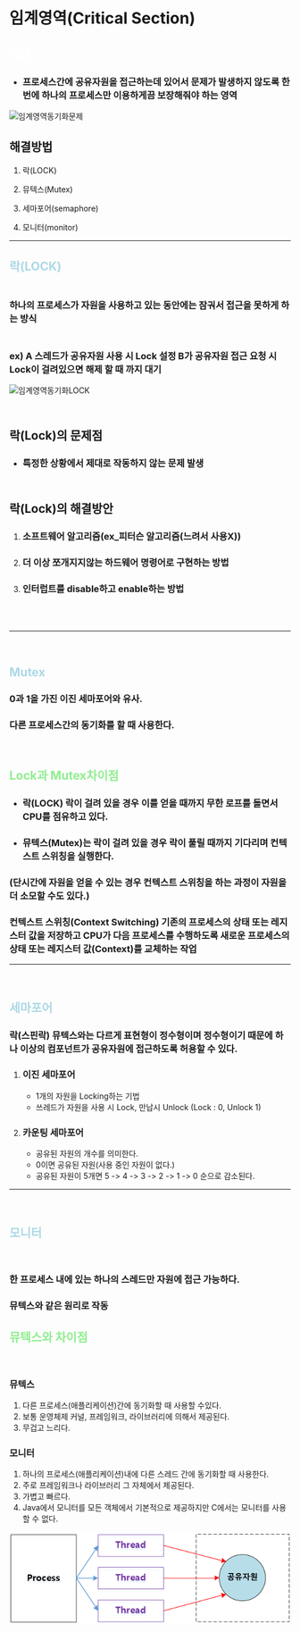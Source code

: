 # 임계영역(Critical Section)

## <span style="color:white">개념</span>
* ### 프로세스간에 공유자원을 접근하는데 있어서 문제가 발생하지 않도록 한번에 하나의 프로세스만 이용하게끔 보장해줘야 하는 영역

![임계영역동기화문제](https://user-images.githubusercontent.com/71022555/135747298-cba4ec14-0560-4d5f-9ed2-6ce1c9c88604.png)



## 해결방법
1. 락(LOCK)  

2. 뮤텍스(Mutex)  

3. 세마포어(semaphore)  

4. 모니터(monitor)  
---
## <span style= "color:lightBlue">락(LOCK)</span>
### <br> 하나의 프로세스가 자원을 사용하고 있는 동안에는 잠궈서 접근을 못하게 하는 방식
### <br> ex) A 스레드가 공유자원 사용 시 Lock 설정 B가 공유자원 접근 요청 시 Lock이 걸려있으면 해제 할 때 까지 대기  


![임계영역동기화LOCK](https://user-images.githubusercontent.com/71022555/135747294-447ed686-d5e6-4d5d-9fb7-ca0144fdc43a.png)

## <br> 락(Lock)의 문제점
* ### 특정한 상황에서 제대로 작동하지 않는 문제 발생

## <br> 락(Lock)의 해결방안

1. ### 소프트웨어 알고리즘(ex_피터슨 알고리즘(느려서 사용X))
2. ### 더 이상 쪼개지지않는 하드웨어 명령어로 구현하는 방법
3. ### 인터럽트를 disable하고 enable하는 방법
<br>
<br>


---
</br>

## <span style= "color:lightBlue">Mutex</span>

### 0과 1을 가진 이진 세마포어와 유사.  
### 다른 프로세스간의 동기화를 할 때 사용한다.
<br>

## <span style= "color:lightGreen">Lock과 Mutex차이점</span>
* ### 락(LOCK) 락이 걸려 있을 경우 이를 얻을 때까지 무한 로프를 돌면서 CPU를 점유하고 있다.
* ### 뮤텍스(Mutex)는 락이 걸려 있을 경우 락이 풀릴 때까지 기다리며 컨텍스트 스위칭을 실행한다.
### (단시간에 자원을 얻을 수 있는 경우 컨텍스트 스위칭을 하는 과정이 자원을 더 소모할 수도 있다.)

### 컨텍스트 스위칭(Context Switching) 기존의 프로세스의 상태 또는 레지스터 값을 저장하고 CPU가 다음 프로세스를 수행하도록 새로운 프로세스의 상태 또는 레지스터 값(Context)를 교체하는 작업


---
</br>

## <span style= "color:lightBlue">세마포어</span>
### 락(스핀락) 뮤텍스와는 다르게 표현형이 정수형이며 정수형이기 때문에 하나 이상의 컴포넌트가 공유자원에 접근하도록 허용할 수 있다.
1. ### 이진 세마포어
    * 1개의 자원을 Locking하는 기법
    * 쓰레드가 자원을 사용 시 Lock, 만납시 Unlock (Lock : 0, Unlock 1)
2. ### 카운팅 세마포어
    * 공유된 자원의 개수를 의미한다.
    * 0이면 공유된 자원(사용 중인 자원이 없다.)
    * 공유된 자원이 5개면 5 -> 4 -> 3 -> 2 -> 1 -> 0 순으로 감소된다.

---
<br>

## <span style= "color:lightBlue">모니터</span>
<br>

### 한 프로세스 내에 있는 하나의 스레드만 자원에 접근 가능하다.
### 뮤텍스와 같은 원리로 작동

## <span style= "color:lightGreen">뮤텍스와 차이점</span>
<br>

### 뮤텍스
1. 다른 프로세스(애플리케이션)간에 동기화할 때 사용할 수있다.
2. 보통 운영체제 커널, 프레임워크, 라이브러리에 의해서 제공된다.
3. 무겁고 느리다.
### 모니터 
1. 하나의 프로세스(애플리케이션)내에 다른 스레드 간에 동기화할 때 사용한다.
2. 주로 프레임워크나 라이브러리 그 자체에서 제공된다.
3. 가볍고 빠르다.
4. Java에서 모니터를 모든 객체에서 기본적으로 제공하지만 C에서는 모니터를 사용할 수 없다.


![임계영역동기화LOCK](./img/임계영역동기화문제.png)